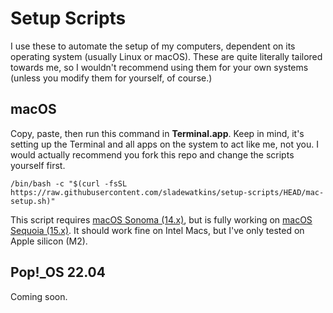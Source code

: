 # Setup Scripts
I use these to automate the setup of my computers, dependent on its operating system (usually Linux or macOS). These are quite literally tailored towards me, so I wouldn't recommend using them for your own systems (unless you modify them for yourself, of course.)

## macOS
Copy, paste, then run this command in **Terminal.app**. Keep in mind, it's setting up the Terminal and all apps on the system to act like me, not you. I would actually recommend you fork this repo and change the scripts yourself first.

```
/bin/bash -c "$(curl -fsSL https://raw.githubusercontent.com/sladewatkins/setup-scripts/HEAD/mac-setup.sh)"
```

This script requires [macOS Sonoma (14.x)](https://apps.apple.com/us/app/macos-sonoma/id6450717509?mt=12), but is fully working on [macOS Sequoia (15.x)](https://www.apple.com/macos/macos-sequoia/). It should work fine on Intel Macs, but I've only tested on Apple silicon (M2).

## Pop!_OS 22.04
Coming soon.
